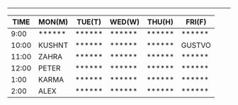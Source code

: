  _______ ________ ________ ________ ________ ________ 
|  TIME | MON(M) | TUE(T) | WED(W) | THU(H) | FRI(F) |
|-------|--------|--------|--------|--------|--------|
|  9:00 | ****** | ****** | ****** | ****** | ****** | 
| 10:00 | KUSHNT | ****** | ****** | ****** | GUSTVO | 
| 11:00 | ZAHRA  | ****** | ****** | ****** | ****** | 
| 12:00 | PETER  | ****** | ****** | ****** | ****** | 
|  1:00 | KARMA  | ****** | ****** | ****** | ****** | 
|  2:00 | ALEX   | ****** | ****** | ****** | ****** | 
